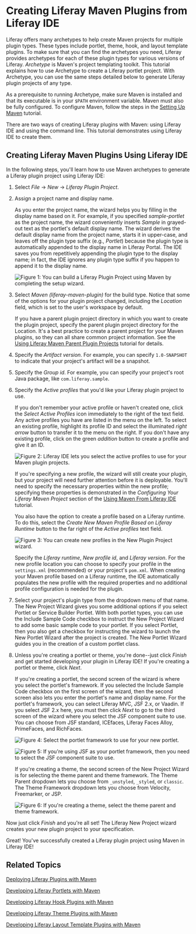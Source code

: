 # Creating Liferay Maven Plugins from Liferay IDE [](id=creating-liferay-maven-plugins-from-liferay-ide)

Liferay offers many archetypes to help create Maven projects for multiple plugin
types. These types include portlet, theme, hook, and layout template plugins. To 
make sure that you can find the archetypes you need, Liferay provides archetypes 
for each of these plugin types for various versions of Liferay. *Archetype* is 
Maven's project templating toolkit. This tutorial explains how to use Archetype 
to create a Liferay portlet project. With Archetype, you can use the same steps 
detailed below to generate Liferay plugin projects of any type. 

As a prerequisite to running Archetype, make sure Maven is installed and that
its executable is in your `$PATH` environment variable. Maven must also be fully
configured. To configure Maven, follow the steps in the
[Setting Up Maven](https://www-ldn.liferay.com/develop/tutorials/-/knowledge_base/setting-up-maven)
tutorial.

There are two ways of creating Liferay plugins with Maven: using Liferay
IDE and using the command line. This tutorial demonstrates using Liferay IDE to
create them. 

## Creating Liferay Maven Plugins Using Liferay IDE

In the following steps, you'll learn how to use Maven archetypes to generate a
Liferay plugin project using Liferay IDE:

1.  Select *File* &rarr; *New* &rarr; *Liferay Plugin Project*.

2.  Assign a project name and display name.

    As you enter the project name, the wizard helps you by filling in the
    display name based on it. For example, if you specified *sample-portlet* as
    the project name, the wizard conveniently inserts *Sample* in grayed-out
    text as the portlet's default display name. The wizard derives the default
    display name from the project name, starts it in upper-case, and leaves off
    the plugin type suffix (e.g., *Portlet*) because the plugin type is
    automatically appended to the display name in Liferay Portal. The IDE saves
    you from repetitively appending the plugin type to the display name; in 
    fact, the IDE ignores any plugin type suffix if you happen to append it to
    the display name. 
    
    ![Figure 1: You can build a Liferay Plugin Project using Maven by completing the setup wizard.](../../images/create-wizard-maven-ide.png)

3.  Select *Maven (liferay-maven-plugin)* for the build type. Notice that some
    of the options for your plugin project changed, including the *Location* 
    field, which is set to the user's workspace by default.

    If you have a parent plugin project directory in which you want to create
    the plugin project, specify the parent plugin project directory for the
    Location. It's a best practice to create a parent project for your Maven
    plugins, so they can all share common project information. See the
    [Using Liferay Maven Parent Plugin Projects](https://www-ldn.liferay.com/develop/tutorials/-/knowledge_base/using-liferay-maven-parent-plugin-projects)
    tutorial for details. 

4.  Specify the *Artifact version*. For example, you can specify `1.0-SNAPSHOT`
    to indicate that your project's artifact will be a snapshot. 

5.  Specify the *Group id*. For example, you can specify your project's root
    Java package, like `com.liferay.sample`. 

6.  Specify the *Active profiles* that you'd like your Liferay plugin project to
    use. 

    If you don't remember your active profile or haven't created one, click
    the *Select Active Profiles* icon immediately to the right of the text
    field. Any active profiles you have are listed in the menu on the left. To
    select an existing profile, highlight its profile ID and select the
    illuminated *right arrow* button to transfer it to the menu on the right. If
    you don't have any existing profile, click on the green *addition* button to
    create a profile and give it an ID. 
    
    ![Figure 2: Liferay IDE lets you select the active profiles to use for your Maven plugin projects.](../../images/maven-ide-select-active-profiles.png)

    If you're specifying a new profile, the wizard will still create your
    plugin, but your project will need further attention before it is
    deployable. You'll need to specify the necessary properties within the new
    profile; specifying these properties is demonstrated in the *Configuring
    Your Liferay Maven Project* section of the 
    [Using Maven From Liferay IDE](https://www-ldn.liferay.com/develop/tutorials/-/knowledge_base/using-maven-from-liferay-ide)
    tutorial. 

    You also have the option to create a profile based on a Liferay runtime. To
    do this, select the *Create New Maven Profile Based on Liferay Runtime*
    button to the far right of the *Active profiles* text field.
    
    ![Figure 3: You can create new profiles in the New Plugin Project wizard.](../../images/maven-ide-new-profile.png)
    
    Specify the *Liferay runtime*, *New profile id*, and *Liferay version*. For 
    the new profile location you can choose to specify your profile in the
    `settings.xml` (recommended) or your project's `pom.xml`. When creating your
    Maven profile based on a Liferay runtime, the IDE automatically populates
    the new profile with the required properties and no additional profile 
    configuration is needed for the plugin. 

7.  Select your project's plugin type from the dropdown menu of that name. The 
    New Project Wizard gives you some additional options if you select Portlet 
    or Service Builder Portlet. With both portlet types, you can use the Include 
    Sample Code checkbox to instruct the New Project Wizard to add some basic 
    sample code to your portlet. If you select Portlet, then you also get a 
    checkbox for instructing the wizard to launch the New Portlet Wizard after 
    the project is created. The New Portlet Wizard guides you in the creation of 
    a custom portlet class.

8.  Unless you're creating a portlet or theme, you're done--just click *Finish* 
    and get started developing your plugin in Liferay IDE! If you're creating a 
    portlet or theme, click *Next*. 
    
    If you're creating a portlet, the second screen of the wizard is where you 
    select the portlet's framework. If you selected the Include Sample Code 
    checkbox on the first screen of the wizard, then the second screen also lets 
    you enter the portlet's name and display name. For the portlet's framework, 
    you can select Liferay MVC, JSF 2.x, or Vaadin. If you select JSF 2.x here, 
    you must then click *Next* to go to the third screen of the wizard where you 
    select the JSF component suite to use. You can choose from JSF standard, 
    ICEfaces, Liferay Faces Alloy, PrimeFaces, and RichFaces. 
    
    ![Figure 4: Select the portlet framework to use for your new portlet.](../../images/maven-ide-portlet-framework.png)
    
    ![Figure 5: If you're using JSF as your portlet framework, then you need to select the JSF component suite to use.](../../images/maven-ide-jsf-suite.png)
    
    If you're creating a theme, the second screen of the New Project Wizard is 
    for selecting the theme parent and theme framework. The Theme Parent 
    dropdown lets you choose from `_unstyled`, `_styled`, or `classic`. The 
    Theme Framework dropdown lets you choose from Velocity, Freemarker, or JSP. 
    
    ![Figure 6: If you're creating a theme, select the theme parent and theme framework.](../../images/maven-ide-theme.png) 

Now just click *Finish* and you're all set! The Liferay New Project wizard 
creates your new plugin project to your specification. 

Great! You've successfully created a Liferay plugin project using Maven in 
Liferay IDE! 

## Related Topics 

[Deploying Liferay Plugins with Maven](/develop/tutorials/-/knowledge_base/deploying-liferay-plugins-with-maven)

[Developing Liferay Portlets with Maven](/develop/tutorials/-/knowledge_base/creating-liferay-portlets-with-maven)

[Developing Liferay Hook Plugins with Maven](/develop/tutorials/-/knowledge_base/developing-liferay-hook-plugins-with-maven)

[Developing Liferay Theme Plugins with Maven](/develop/tutorials/-/knowledge_base/developing-liferay-theme-plugins-with-maven)

[Developing Liferay Layout Template Plugins with Maven](/develop/tutorials/-/knowledge_base/developing-liferay-layout-template-plugins-with-mav)


